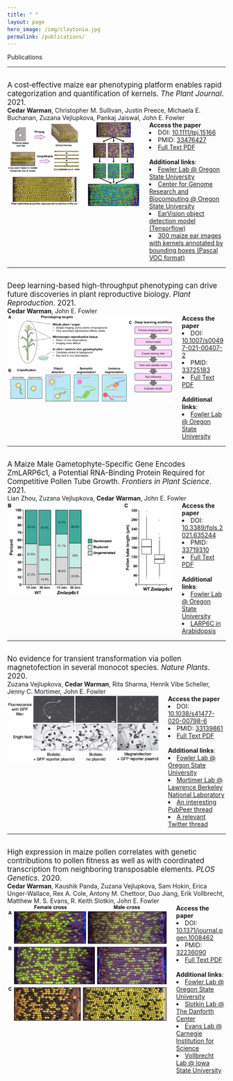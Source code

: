 ```yaml
---
title: " "
layout: page
hero_image: /img/claytonia.jpg
permalink: /publications/
---
```


<div class="container is-max-desktop">
	<p class="title is-2">Publications</p>
    <hr>
</div>

<div class="container is-max-desktop">
    <br>
    <div class="container pb-3" style="font-size: 120% !important;">
        A cost‐effective maize ear phenotyping platform enables rapid categorization and quantification of kernels.<i> The Plant Journal</i>. 2021.
    </div>
    <div class="container pb-4">
        <strong>Cedar Warman</strong>, Christopher M. Sullivan, Justin Preece, Michaela E. Buchanan, Zuzana Vejlupkova, Pankaj Jaiswal, John E. Fowler
    </div>
    <div class="columns is-centered">
        <div class="column is-7">
            <img src="/img/warman_2021_plant_journal.jpg" alt="Maize ear scanner">
        </div>
        <div class="column is-5">
            <strong>Access the paper</strong>
            <li>DOI: <a href="https://doi.org/10.1111/tpj.15166" alt = "DOI link: 10.1111/tpj.15166"> 10.1111/tpj.15166</a></li>
            <li>PMID: <a href="https://pubmed.ncbi.nlm.nih.gov/33476427/" alt = "pubmed link: 33476427"> 33476427</a></li>
            <li><a href="https://cedarwarman.github.io/pdf/warman_2021_plant_journal.pdf" alt = "PDF"> Full Text PDF</a></li>
            <br>
            <strong>Additional links</strong>:
            <li><a href="https://bpp.oregonstate.edu/users/john-fowler-jr" alt="Fowler Lab">Fowler Lab @ Oregon State University</a></li>
            <li><a href="https://cgrb.oregonstate.edu/" alt="CGRB">Center for Genome Research and Biocomputing @ Oregon State University</a></li>
            <li><a href="https://github.com/fowler-lab-osu/EarVision" alt="EarVision">EarVision object detection model (Tensorflow)</a></li>
            <li><a href="https://datacommons.cyverse.org/browse/iplant/home/shared/EarVision_maize_kernel_image_data/training_and_validation_images" alt="Training data">300 maize ear images with kernels annotated by bounding boxes (Pascal VOC format)</a></li>
        </div>
    </div>
</div>

<div class="container is-max-desktop"><hr>
    <br>
    <div class="container pb-3" style="font-size: 120% !important;">
        Deep learning-based high-throughput phenotyping can drive future discoveries in plant reproductive biology.<i> Plant Reproduction</i>. 2021.
    </div>
    <div class="container pb-4">
        <strong>Cedar Warman</strong>, John E. Fowler
    </div>
    <div class="columns is-centered">
        <div class="column is-7">
            <img src="/img/warman_2021_plant_reproduction.jpg" alt="Deep learning in plant reproduction phenotyping">
        </div>
        <div class="column is-5">
            <strong>Access the paper</strong>
            <li>DOI: <a href="https://doi.org/10.1007/s00497-021-00407-2" alt = "DOI link: 10.1007/s00497-021-00407-2"> 10.1007/s00497-021-00407-2</a></li>
            <li>PMID: <a href="https://pubmed.ncbi.nlm.nih.gov/33725183/" alt = "pubmed link: 33725183"> 33725183</a></li>
            <li><a href="https://cedarwarman.github.io/pdf/warman_2021_plant_reproduction.pdf" alt = "PDF"> Full Text PDF</a></li>
            <br>
            <strong>Additional links</strong>:
            <li><a href="https://bpp.oregonstate.edu/users/john-fowler-jr" alt="Fowler Lab">Fowler Lab @ Oregon State University</a></li>
        </div>
    </div>
</div>

<div class="container is-max-desktop"><hr>
    <br>
    <div class="container pb-3" style="font-size: 120% !important;">
        A Maize Male Gametophyte-Specific Gene Encodes ZmLARP6c1, a Potential RNA-Binding Protein Required for Competitive Pollen Tube Growth.<i> Frontiers in Plant Science</i>. 2021.
    </div>
    <div class="container pb-4">
        Lian Zhou, Zuzana Vejlupkova, <strong>Cedar Warman</strong>, John E. Fowler
    </div>
    <div class="columns is-centered">
        <div class="column is-7">
            <img src="/img/zhou_2021_frontiers.jpg" alt="ZmLARP6c1 pollen phenotypes">
        </div>
        <div class="column is-5">
            <strong>Access the paper</strong>
            <li>DOI: <a href="https://doi.org/10.3389/fpls.2021.635244" alt = "DOI link: 10.3389/fpls.2021.635244"> 10.3389/fpls.2021.635244</a></li>
            <li>PMID: <a href="https://pubmed.ncbi.nlm.nih.gov/33719310/" alt = "pubmed link: 33719310"> 33719310</a></li>
            <li><a href="https://cedarwarman.github.io/pdf/zhou_2021_frontiers.pdf" alt = "PDF"> Full Text PDF</a></li>
            <br>
            <strong>Additional links</strong>:
            <li><a href="https://bpp.oregonstate.edu/users/john-fowler-jr" alt="Fowler Lab">Fowler Lab @ Oregon State University</a></li>
            <li><a href="https://www.biorxiv.org/content/10.1101/2020.11.27.401307v1" alt="Arabidopsis larp6c link">LARP6C in Arabidopsis</a></li>
        </div>
    </div>
</div>

<div class="container is-max-desktop"><hr>
    <br>
    <div class="container pb-3" style="font-size: 120% !important;">
        No evidence for transient transformation via pollen magnetofection in several monocot species.<i> Nature Plants</i>. 2020.
    </div>
    <div class="container pb-4">
        Zuzana Vejlupkova, <strong>Cedar Warman</strong>, Rita Sharma, Henrik Vibe Scheller, Jenny C. Mortimer, John E. Fowler
    </div>
    <div class="columns is-centered">
        <div class="column is-7">
            <img src="/img/vejlupkova_2020_nature_plants.jpg" alt="Microscope images of biolistic pollen transformation">
        </div>
        <div class="column is-5">
            <strong>Access the paper</strong>
            <li>DOI: <a href="https://doi.org/10.1038/s41477-020-00798-6" alt = "DOI link: 10.1038/s41477-020-00798-6"> 10.1038/s41477-020-00798-6</a></li>
            <li>PMID: <a href="https://pubmed.ncbi.nlm.nih.gov/33139861/" alt = "pubmed link: 33139861"> 33139861</a></li>
            <li><a href="https://cedarwarman.github.io/pdf/vejlupkova_2020_nature_plants.pdf" alt = "PDF"> Full Text PDF</a></li>
            <br>
            <strong>Additional links</strong>:
            <li><a href="https://bpp.oregonstate.edu/users/john-fowler-jr" alt="Fowler Lab">Fowler Lab @ Oregon State University</a></li>
            <li><a href="https://mortimerlab.org/" alt="Mortimer Lab">Mortimer Lab @ Lawrence Berkeley National Laboratory</a></li>
            <li><a href="https://blog.pubpeer.com/publications/DA5062D071C5813708B4F9B511F9E5" alt="Pubpeer link">An interesting PubPeer thread</a></li>
            <li><a href="https://twitter.com/aeharkess/status/1023763311308021760" alt="Twitter thread">A relevant Twitter thread</a></li>
        </div>
    </div>
</div>

<div class="container is-max-desktop"><hr>
    <br>
    <div class="container pb-3" style="font-size: 120% !important;">
        High expression in maize pollen correlates with genetic contributions to pollen fitness as well as with coordinated transcription from neighboring transposable elements.<i> PLOS Genetics</i>. 2020.
    </div>
    <div class="container pb-4">
        <strong>Cedar Warman</strong>, Kaushik Panda, Zuzana Vejlupkova, Sam Hokin, Erica Unger-Wallace, Rex A. Cole, Antony M. Chettoor, Duo Jiang, Erik Vollbrecht, Matthew M. S. Evans, R. Keith Slotkin, John E. Fowler
    </div>
    <div class="columns is-centered">
    	<div class="column is-7">
    		<img src="/img/warman_2020_plos_genetics.jpg" alt="Plot of transmission rates of mutant alleles">
    	</div>
    	<div class="column is-5">
    		<strong>Access the paper</strong>
    		<li>DOI: <a href="https://doi.org/10.1371/journal.pgen.1008462" alt = "DOI link: 10.1371/journal.pgen.1008462"> 10.1371/journal.pgen.1008462</a></li>
    		<li>PMID: <a href="https://pubmed.ncbi.nlm.nih.gov/32236090/" alt = "pubmed link: 32236090"> 32236090</a></li>
    		<li><a href="https://cedarwarman.github.io/pdf/warman_2020_plos_genetics.pdf" alt = "PDF"> Full Text PDF</a></li>
    		<br>
    		<strong>Additional links</strong>:
    		<li><a href="https://bpp.oregonstate.edu/users/john-fowler-jr" alt="Fowler Lab">Fowler Lab @ Oregon State University</a></li>
    		<li><a href="https://slotkinlab.github.io/" alt="Slotkin Lab">Slotkin Lab @ The Danforth Center</a></li>
    		<li><a href="https://dpb.carnegiescience.edu/labs/evans-lab" alt="Evans Lab">Evans Lab @ Carnegie Institution for Science</a></li>
    		<li><a href="https://faculty.sites.iastate.edu/vollbrec/" alt="Vollbrecht Lab">Vollbrecht Lab @ Iowa State University</a></li>
    	</div>
    </div>
</div>


